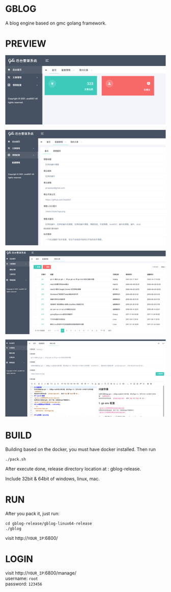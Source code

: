 # GBLOG

A blog engine based on gmc golang framework.

# PREVIEW

![](/doc/images/intro1.png)

![](/doc/images/intro2.png)

![](/doc/images/intro3.png)

![](/doc/images/intro4.png)

# BUILD
Building based on the docker, you must have docker installed.
Then run

```shell script
./pack.sh
```
After execute done, release directory location at : gblog-release.

Include 32bit & 64bit of windows, linux, mac.

# RUN

After you pack it, just run:

```shell
cd gblog-release/gblog-linux64-release
./gblog
```

visit http://`YOUR_IP`:6800/

# LOGIN

visit http://`YOUR_IP`:6800/manage/  
username: `root`  
password: `123456`  